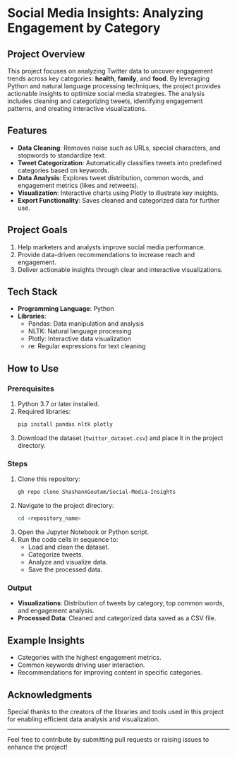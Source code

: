 # Social Media Insights: Analyzing Engagement by Category

## Project Overview
This project focuses on analyzing Twitter data to uncover engagement trends across key categories: **health**, **family**, and **food**. By leveraging Python and natural language processing techniques, the project provides actionable insights to optimize social media strategies. The analysis includes cleaning and categorizing tweets, identifying engagement patterns, and creating interactive visualizations.

## Features
- **Data Cleaning**: Removes noise such as URLs, special characters, and stopwords to standardize text.
- **Tweet Categorization**: Automatically classifies tweets into predefined categories based on keywords.
- **Data Analysis**: Explores tweet distribution, common words, and engagement metrics (likes and retweets).
- **Visualization**: Interactive charts using Plotly to illustrate key insights.
- **Export Functionality**: Saves cleaned and categorized data for further use.

## Project Goals
1. Help marketers and analysts improve social media performance.
2. Provide data-driven recommendations to increase reach and engagement.
3. Deliver actionable insights through clear and interactive visualizations.

## Tech Stack
- **Programming Language**: Python
- **Libraries**: 
  - Pandas: Data manipulation and analysis
  - NLTK: Natural language processing
  - Plotly: Interactive data visualization
  - re: Regular expressions for text cleaning

## How to Use
### Prerequisites
1. Python 3.7 or later installed.
2. Required libraries:
   ```bash
   pip install pandas nltk plotly
   ```
3. Download the dataset (`twitter_dataset.csv`) and place it in the project directory.

### Steps
1. Clone this repository:
   ```bash
   gh repo clone ShashankGoutam/Social-Media-Insights
   ```
2. Navigate to the project directory:
   ```bash
   cd <repository_name>
   ```
3. Open the Jupyter Notebook or Python script.
4. Run the code cells in sequence to:
   - Load and clean the dataset.
   - Categorize tweets.
   - Analyze and visualize data.
   - Save the processed data.

### Output
- **Visualizations**: Distribution of tweets by category, top common words, and engagement analysis.
- **Processed Data**: Cleaned and categorized data saved as a CSV file.

## Example Insights
- Categories with the highest engagement metrics.
- Common keywords driving user interaction.
- Recommendations for improving content in specific categories.

## Acknowledgments
Special thanks to the creators of the libraries and tools used in this project for enabling efficient data analysis and visualization.

---

Feel free to contribute by submitting pull requests or raising issues to enhance the project!

